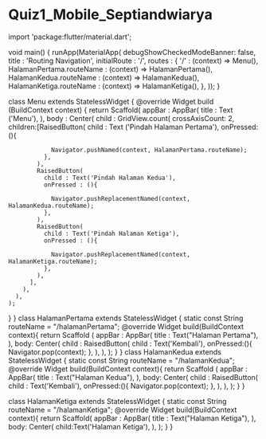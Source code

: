 # Quiz1_Mobile_Septiandwiarya

import 'package:flutter/material.dart';

void main() {
  runApp(MaterialApp(
    debugShowCheckedModeBanner: false,
    title : 'Routing Navigation',
    initialRoute : '/',
    routes : {
      '/' : (context) => Menu(),
      HalamanPertama.routeName : (context) => HalamanPertama(),
      HalamanKedua.routeName : (context) => HalamanKedua(),
      HalamanKetiga.routeName : (context) => HalamanKetiga(),
    },
  ));
}

class Menu extends StatelessWidget {
  @override
  Widget build (BuildContext context) {
    return Scaffold(
      appBar : AppBar(
        title : Text ('Menu'),
      ),
      body : Center(
        child : GridView.count(
          crossAxisCount: 2,
            children:<Widget>[RaisedButton(
              child : Text ('Pindah Halaman Pertama'),
              onPressed: (){

                Navigator.pushNamed(context, HalamanPertama.routeName);
              },
            ),
            RaisedButton(
              child : Text('Pindah Halaman Kedua'),
              onPressed : (){

                Navigator.pushReplacementNamed(context, HalamanKedua.routeName);
              },
            ),
            RaisedButton(
              child : Text('Pindah Halaman Ketiga'),
              onPressed : (){

                Navigator.pushReplacementNamed(context, HalamanKetiga.routeName);
              },
            ),
          ],
        ),
      ),
    );
  }
}
class HalamanPertama extends StatelessWidget {
  static const String routeName = "/halamanPertama";
  @override
  Widget build(BuildContext context){
    return Scaffold (
      appBar : AppBar(
        title : Text("Halaman Pertama"),
      ),
      body: Center(
        child : RaisedButton(
          child : Text('Kembali'),
          onPressed:(){
            Navigator.pop(context);
          },
        ),
      ),
    );
  }
}
class HalamanKedua extends StatelessWidget {
  static const String routeName = "/halamanKedua";
  @override
  Widget build(BuildContext context){
    return Scaffold (
      appBar : AppBar(
        title : Text("Halaman Kedua"),
      ),
      body: Center(
        child : RaisedButton(
          child : Text('Kembali'),
          onPressed:(){
            Navigator.pop(context);
          },
        ),
      ),
    );
  }
}
  
class  HalamanKetiga extends StatelessWidget {
  static const String routeName = "/halamanKetiga";
  @override
  Widget build(BuildContext context){
    return Scaffold(
      appBar : AppBar(
        title : Text("Halaman Ketiga"),
      ),
      body: Center(
        child:Text('Halaman Ketiga'),
      ),
    );
  }
}
